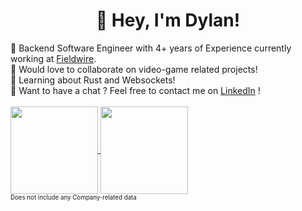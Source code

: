 <p align="center">
  <h1 align="center"> 💫 Hey, I'm Dylan! </h1>
</p>
🔭 Backend Software Engineer with 4+ years of Experience currently working at <a href="https://www.fieldwire.com/">Fieldwire</a>.<br>
🤝 Would love to collaborate on video-game related projects!<br>
🌱 Learning about Rust and Websockets!<br />
💭 Want to have a chat ? Feel free to contact me on <a href="https://linkedin.com/in/dylancattelan">LinkedIn</a> !
<br />
<br />
<a href="https://github.com/DylanCa">
  <img height=140 align="center" src="https://github-readme-stats-dylancas-projects.vercel.app/api?username=DylanCa&theme=dark&hide_border=false&include_all_commits=true&count_private=true" />
</a>
<a href="https://wakatime.com/DylanCa">
  <img height=140 align="center" src="https://github-readme-stats.vercel.app/api/wakatime?username=DylanCa&layout=compact&display_format=percent&langs_count=4" />
</a>
<br />
<sup><sub>Does not include any Company-related data</sub></sup>
